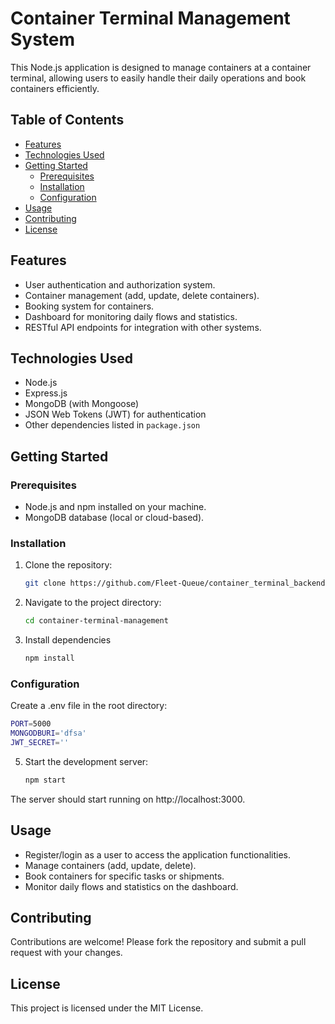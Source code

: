 # Container Terminal Management System

This Node.js application is designed to manage containers at a container terminal, allowing users to easily handle their daily operations and book containers efficiently.

## Table of Contents

- [Features](#features)
- [Technologies Used](#technologies-used)
- [Getting Started](#getting-started)
  - [Prerequisites](#prerequisites)
  - [Installation](#installation)
  - [Configuration](#configuration)
- [Usage](#usage)
- [Contributing](#contributing)
- [License](#license)

## Features

- User authentication and authorization system.
- Container management (add, update, delete containers).
- Booking system for containers.
- Dashboard for monitoring daily flows and statistics.
- RESTful API endpoints for integration with other systems.

## Technologies Used

- Node.js
- Express.js
- MongoDB (with Mongoose)
- JSON Web Tokens (JWT) for authentication
- Other dependencies listed in `package.json`

## Getting Started

### Prerequisites

- Node.js and npm installed on your machine.
- MongoDB database (local or cloud-based).

### Installation

1. Clone the repository:

   ```bash
   git clone https://github.com/Fleet-Queue/container_terminal_backend

2. Navigate to the project directory:

   ```bash
   cd container-terminal-management

3. Install dependencies
   ```bash
   npm install

### Configuration

Create a .env file in the root directory:

   ```bash
   PORT=5000
   MONGODBURI='dfsa'
   JWT_SECRET=''
   ```

5. Start the development server:  
    
    ```bash
    npm start

The server should start running on http://localhost:3000.

## Usage

- Register/login as a user to access the application functionalities.
- Manage containers (add, update, delete).
- Book containers for specific tasks or shipments.
- Monitor daily flows and statistics on the dashboard.

## Contributing

Contributions are welcome! Please fork the repository and submit a pull request with your changes.

## License

This project is licensed under the MIT License.
